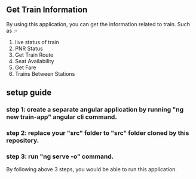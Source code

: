 ## Get Train Information
By using this application, you can get the information related to train. Such as :-

1. live status of train
2. PNR Status
3. Get Train Route
4. Seat Availability
5. Get Fare
6. Trains Between Stations

## setup guide 

### step 1: create a separate angular application by running "ng new train-app" angular cli command.
### step 2: replace your "src" folder to "src" folder cloned by this repository.
### step 3: run "ng serve -o" command.

By following above 3 steps, you would be able to run this application.
